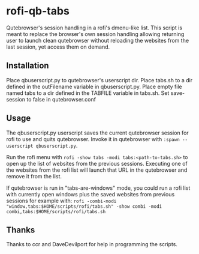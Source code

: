 rofi-qb-tabs
============

Qutebrowser's session handling in a rofi's dmenu-like list. This script is meant to replace the browser's own session handling allowing returning user to launch clean qutebrowser without reloading the websites from the last session, yet access them on demand.

Installation
------------

Place qbuserscript.py to qutebrowser's userscript dir. Place tabs.sh to a dir defined in the outFilename variable in qbuserscript.py. Place empty file named tabs to a dir defined in the TABFILE variable in tabs.sh. Set save-session to false in qutebrowser.conf

Usage
-----

The qbuserscript.py userscript saves the current qutebrowser session for rofi to use and quits qutebrowser. Invoke it in qutebrowser with `:spawn --userscript qbuserscript.py`.

Run the rofi menu with `rofi -show tabs -modi tabs:<path-to-tabs.sh>` to open up the list of websites from the previous sessions. Executing one of the websites from the rofi list will launch that URL in the qutebrowser and remove it from the list.

If qutebrowser is run in "tabs-are-windows" mode, you could run a rofi list with currently open windows plus the saved websites from previous sessions for example with: `rofi -combi-modi "window,tabs:$HOME/scripts/rofi/tabs.sh" -show combi -modi combi,tabs:$HOME/scripts/rofi/tabs.sh`

Thanks
------

Thanks to ccr and DaveDevilport for help in programming the scripts.
